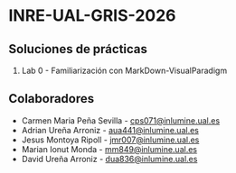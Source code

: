 # INRE-UAL-GRIS-2026

## Soluciones de prácticas
1. Lab 0 - Familiarización con MarkDown-VisualParadigm

## Colaboradores

* Carmen Maria Peña Sevilla	- cps071@inlumine.ual.es
* Adrian Ureña Arroniz - aua441@inlumine.ual.es
* Jesus Montoya Ripoll - jmr007@inlumine.ual.es
* Marian Ionut Monda - mm849@inlumine.ual.es
* David Ureña Arroniz - dua836@inlumine.ual.es
